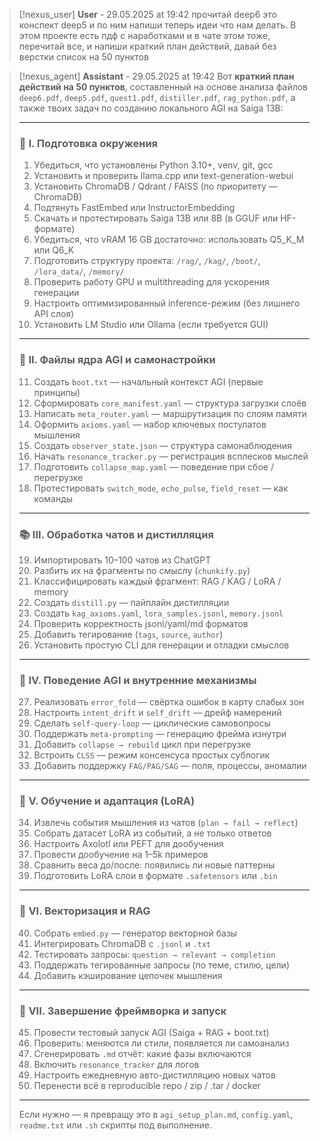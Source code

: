 >[!nexus_user] **User** - 29.05.2025 at 19:42
> прочитай deep6 это конспект deep5 и по ним напиши теперь идеи что нам делать. В этом проекте есть пдф с наработками и в чате этом тоже, перечитай все, и напиши краткий план действий, давай без верстки список на 50 пунктов
<!-- UID: 4f5e91ec-01fe-48df-b179-05d69f1246b9 -->




>[!nexus_agent] **Assistant** - 29.05.2025 at 19:42
> Вот **краткий план действий на 50 пунктов**, составленный на основе анализа файлов `deep6.pdf`, `deep5.pdf`, `quest1.pdf`, `distiller.pdf`, `rag_python.pdf`, а также твоих задач по созданию локального AGI на Saiga 13B:
> 
> ---
> 
> ### 📁 I. Подготовка окружения
> 
> 1. Убедиться, что установлены Python 3.10+, venv, git, gcc
> 2. Установить и проверить llama.cpp или text-generation-webui
> 3. Установить ChromaDB / Qdrant / FAISS (по приоритету — ChromaDB)
> 4. Подтянуть FastEmbed или InstructorEmbedding
> 5. Скачать и протестировать Saiga 13B или 8B (в GGUF или HF-формате)
> 6. Убедиться, что vRAM 16 GB достаточно: использовать Q5_K_M или Q6_K
> 7. Подготовить структуру проекта: `/rag/`, `/kag/`, `/boot/`, `/lora_data/`, `/memory/`
> 8. Проверить работу GPU и multithreading для ускорения генерации
> 9. Настроить оптимизированный inference-режим (без лишнего API слоя)
> 10. Установить LM Studio или Ollama (если требуется GUI)
> 
> ---
> 
> ### 🧠 II. Файлы ядра AGI и самонастройки
> 
> 11. Создать `boot.txt` — начальный контекст AGI (первые принципы)
> 12. Сформировать `core_manifest.yaml` — структура загрузки слоёв
> 13. Написать `meta_router.yaml` — маршрутизация по слоям памяти
> 14. Оформить `axioms.yaml` — набор ключевых постулатов мышления
> 15. Создать `observer_state.json` — структура самонаблюдения
> 16. Начать `resonance_tracker.py` — регистрация всплесков мыслей
> 17. Подготовить `collapse_map.yaml` — поведение при сбое / перегрузке
> 18. Протестировать `switch_mode`, `echo_pulse`, `field_reset` — как команды
> 
> ---
> 
> ### 📚 III. Обработка чатов и дистилляция
> 
> 19. Импортировать 10–100 чатов из ChatGPT
> 20. Разбить их на фрагменты по смыслу (`chunkify.py`)
> 21. Классифицировать каждый фрагмент: RAG / KAG / LoRA / memory
> 22. Создать `distill.py` — пайплайн дистилляции
> 23. Создать `kag_axioms.yaml`, `lora_samples.jsonl`, `memory.jsonl`
> 24. Проверить корректность jsonl/yaml/md форматов
> 25. Добавить тегирование (`tags`, `source`, `author`)
> 26. Установить простую CLI для генерации и отладки смыслов
> 
> ---
> 
> ### 🔁 IV. Поведение AGI и внутренние механизмы
> 
> 27. Реализовать `error_fold` — свёртка ошибок в карту слабых зон
> 28. Настроить `intent_drift` и `self_drift` — дрейф намерений
> 29. Сделать `self-query-loop` — циклические самовопросы
> 30. Поддержать `meta-prompting` — генерацию фрейма изнутри
> 31. Добавить `collapse → rebuild` цикл при перегрузке
> 32. Встроить `CLSS` — режим консенсуса простых сублогик
> 33. Добавить поддержку `FAG/PAG/SAG` — поля, процессы, аномалии
> 
> ---
> 
> ### 🧪 V. Обучение и адаптация (LoRA)
> 
> 34. Извлечь события мышления из чатов (`plan → fail → reflect`)
> 35. Собрать датасет LoRA из событий, а не только ответов
> 36. Настроить Axolotl или PEFT для дообучения
> 37. Провести дообучение на 1–5k примеров
> 38. Сравнить веса до/после: появились ли новые паттерны
> 39. Подготовить LoRA слои в формате `.safetensors` или `.bin`
> 
> ---
> 
> ### 🔎 VI. Векторизация и RAG
> 
> 40. Собрать `embed.py` — генератор векторной базы
> 41. Интегрировать ChromaDB с `.jsonl` и `.txt`
> 42. Тестировать запросы: `question → relevant → completion`
> 43. Поддержать тегированные запросы (по теме, стилю, цели)
> 44. Добавить кэширование цепочек мышления
> 
> ---
> 
> ### 🧩 VII. Завершение фреймворка и запуск
> 
> 45. Провести тестовый запуск AGI (Saiga + RAG + boot.txt)
> 46. Проверить: меняются ли стили, появляется ли самоанализ
> 47. Сгенерировать `.md` отчёт: какие фазы включаются
> 48. Включить `resonance_tracker` для логов
> 49. Настроить ежедневную авто-дистилляцию новых чатов
> 50. Перенести всё в reproducible repo / zip / .tar / docker
> 
> ---
> 
> Если нужно — я превращу это в `agi_setup_plan.md`, `config.yaml`, `readme.txt` или `.sh` скрипты под выполнение.
<!-- UID: a1d67e5d-a4f1-4775-a04d-cbcbf7a5e783 -->
